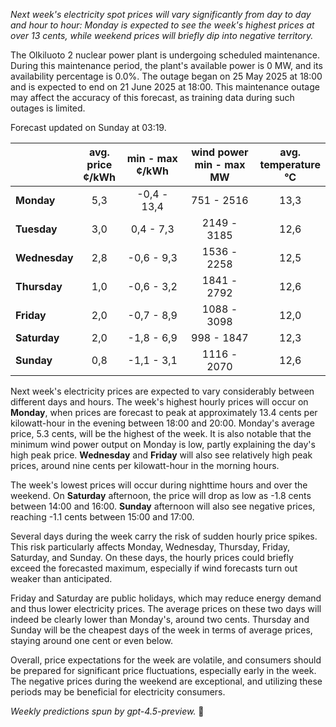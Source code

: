 *Next week's electricity spot prices will vary significantly from day to day and hour to hour: Monday is expected to see the week's highest prices at over 13 cents, while weekend prices will briefly dip into negative territory.*

The Olkiluoto 2 nuclear power plant is undergoing scheduled maintenance. During this maintenance period, the plant's available power is 0 MW, and its availability percentage is 0.0%. The outage began on 25 May 2025 at 18:00 and is expected to end on 21 June 2025 at 18:00. This maintenance outage may affect the accuracy of this forecast, as training data during such outages is limited.

Forecast updated on Sunday at 03:19.

|             | avg.<br>price<br>¢/kWh | min - max<br>¢/kWh | wind power<br>min - max<br>MW | avg.<br>temperature<br>°C |
|:------------|:----------------------:|:-------------------:|:----------------------------:|:-------------------------:|
| **Monday**      |          5,3           |    -0,4 - 13,4     |          751 - 2516          |           13,3            |
| **Tuesday**     |          3,0           |     0,4 - 7,3      |         2149 - 3185          |           12,6            |
| **Wednesday**   |          2,8           |    -0,6 - 9,3      |         1536 - 2258          |           12,5            |
| **Thursday**    |          1,0           |    -0,6 - 3,2      |         1841 - 2792          |           12,6            |
| **Friday**      |          2,0           |    -0,7 - 8,9      |         1088 - 3098          |           12,0            |
| **Saturday**    |          2,0           |    -1,8 - 6,9      |          998 - 1847          |           12,3            |
| **Sunday**      |          0,8           |    -1,1 - 3,1      |         1116 - 2070          |           12,6            |

Next week's electricity prices are expected to vary considerably between different days and hours. The week's highest hourly prices will occur on **Monday**, when prices are forecast to peak at approximately 13.4 cents per kilowatt-hour in the evening between 18:00 and 20:00. Monday's average price, 5.3 cents, will be the highest of the week. It is also notable that the minimum wind power output on Monday is low, partly explaining the day's high peak price. **Wednesday** and **Friday** will also see relatively high peak prices, around nine cents per kilowatt-hour in the morning hours.

The week's lowest prices will occur during nighttime hours and over the weekend. On **Saturday** afternoon, the price will drop as low as -1.8 cents between 14:00 and 16:00. **Sunday** afternoon will also see negative prices, reaching -1.1 cents between 15:00 and 17:00.

Several days during the week carry the risk of sudden hourly price spikes. This risk particularly affects Monday, Wednesday, Thursday, Friday, Saturday, and Sunday. On these days, the hourly prices could briefly exceed the forecasted maximum, especially if wind forecasts turn out weaker than anticipated.

Friday and Saturday are public holidays, which may reduce energy demand and thus lower electricity prices. The average prices on these two days will indeed be clearly lower than Monday's, around two cents. Thursday and Sunday will be the cheapest days of the week in terms of average prices, staying around one cent or even below.

Overall, price expectations for the week are volatile, and consumers should be prepared for significant price fluctuations, especially early in the week. The negative prices during the weekend are exceptional, and utilizing these periods may be beneficial for electricity consumers.

*Weekly predictions spun by gpt-4.5-preview.* 🔌
